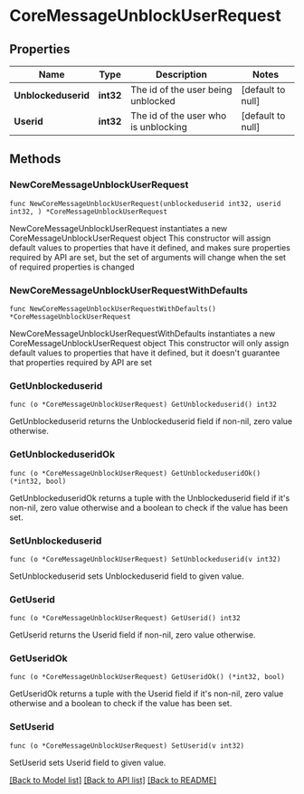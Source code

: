 # CoreMessageUnblockUserRequest

## Properties

Name | Type | Description | Notes
------------ | ------------- | ------------- | -------------
**Unblockeduserid** | **int32** | The id of the user being unblocked | [default to null]
**Userid** | **int32** | The id of the user who is unblocking | [default to null]

## Methods

### NewCoreMessageUnblockUserRequest

`func NewCoreMessageUnblockUserRequest(unblockeduserid int32, userid int32, ) *CoreMessageUnblockUserRequest`

NewCoreMessageUnblockUserRequest instantiates a new CoreMessageUnblockUserRequest object
This constructor will assign default values to properties that have it defined,
and makes sure properties required by API are set, but the set of arguments
will change when the set of required properties is changed

### NewCoreMessageUnblockUserRequestWithDefaults

`func NewCoreMessageUnblockUserRequestWithDefaults() *CoreMessageUnblockUserRequest`

NewCoreMessageUnblockUserRequestWithDefaults instantiates a new CoreMessageUnblockUserRequest object
This constructor will only assign default values to properties that have it defined,
but it doesn't guarantee that properties required by API are set

### GetUnblockeduserid

`func (o *CoreMessageUnblockUserRequest) GetUnblockeduserid() int32`

GetUnblockeduserid returns the Unblockeduserid field if non-nil, zero value otherwise.

### GetUnblockeduseridOk

`func (o *CoreMessageUnblockUserRequest) GetUnblockeduseridOk() (*int32, bool)`

GetUnblockeduseridOk returns a tuple with the Unblockeduserid field if it's non-nil, zero value otherwise
and a boolean to check if the value has been set.

### SetUnblockeduserid

`func (o *CoreMessageUnblockUserRequest) SetUnblockeduserid(v int32)`

SetUnblockeduserid sets Unblockeduserid field to given value.


### GetUserid

`func (o *CoreMessageUnblockUserRequest) GetUserid() int32`

GetUserid returns the Userid field if non-nil, zero value otherwise.

### GetUseridOk

`func (o *CoreMessageUnblockUserRequest) GetUseridOk() (*int32, bool)`

GetUseridOk returns a tuple with the Userid field if it's non-nil, zero value otherwise
and a boolean to check if the value has been set.

### SetUserid

`func (o *CoreMessageUnblockUserRequest) SetUserid(v int32)`

SetUserid sets Userid field to given value.



[[Back to Model list]](../README.md#documentation-for-models) [[Back to API list]](../README.md#documentation-for-api-endpoints) [[Back to README]](../README.md)


